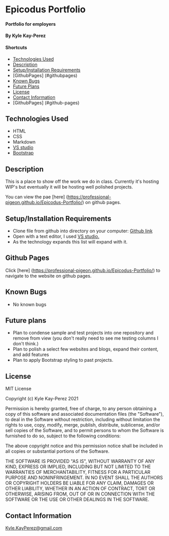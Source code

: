 # Epicodus Portfolio

#### Portfolio for employers

#### By Kyle Kay-Perez

#### Shortcuts
- [Technologies Used](#technologies-used)
- [Description](#description)
- [Setup/Installation Requirements](#setup/installation-requirements)
- [GithubPages] (#githubpages)
- [Known Bugs](#known-bugs)
- [Future Plans](#future-plans)
- [License](#license)
- [Contact Information](#contact-information)
- [GithubPages] (#github-pages)

## Technologies Used

* HTML
* CSS
* Markdown
* [VS studio](https://code.visualstudio.com/)
* [Bootstrap](https://getbootstrap.com/) 

## Description

This is a place to show off the work we do in class. Currently it's hosting WIP's but eventually it will be hosting well polished projects.

You can view the pae [here] (https://professional-pigeon.github.io/Epicodus-Portfolio/) on github pages.

## Setup/Installation Requirements

* Clone file from github into directory on your computer: [Github link](https://github.com/professional-pigeon/Epicodus-Portfolio)
* Open with a text editor, I used [VS studio.](https://code.visualstudio.com/)
* As the technology expands this list will expand with it.

## Github Pages

Click [here] (https://professional-pigeon.github.io/Epicodus-Portfolio/) to navigate to the website on github pages.

## Known Bugs

* No known bugs

## Future plans

* Plan to condense sample and test projects into one repository and remove from view (you don't really need to see me testing columns I don't think.)
* Plan to polish a select few websites and blogs, expand their content, and add features
* Plan to apply Bootstrap styling to past projects.

## License

MIT License

Copyright (c) Kyle Kay-Perez 2021

Permission is hereby granted, free of charge, to any person obtaining a copy of this software and associated documentation files (the "Software"), to deal in the Software without restriction, including without limitation the rights to use, copy, modify, merge, publish, distribute, sublicense, and/or sell copies of the Software, and to permit persons to whom the Software is furnished to do so, subject to the following conditions:

The above copyright notice and this permission notice shall be included in all copies or substantial portions of the Software.

THE SOFTWARE IS PROVIDED "AS IS", WITHOUT WARRANTY OF ANY KIND, EXPRESS OR IMPLIED, INCLUDING BUT NOT LIMITED TO THE WARRANTIES OF MERCHANTABILITY, FITNESS FOR A PARTICULAR PURPOSE AND NONINFRINGEMENT. IN NO EVENT SHALL THE AUTHORS OR COPYRIGHT HOLDERS BE LIABLE FOR ANY CLAIM, DAMAGES OR OTHER LIABILITY, WHETHER IN AN ACTION OF CONTRACT, TORT OR OTHERWISE, ARISING FROM, OUT OF OR IN CONNECTION WITH THE SOFTWARE OR THE USE OR OTHER DEALINGS IN THE SOFTWARE.

## Contact Information

Kyle.KayPerez@gmail.com